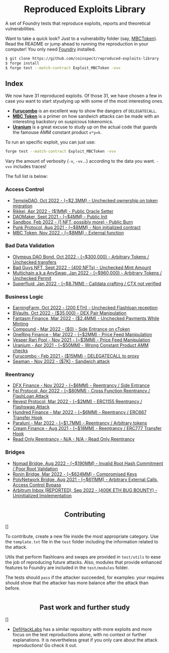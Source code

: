 # <h1 align="center"> Reproduced Exploits Library </h1>
A set of Foundry tests that reproduce exploits, reports and theoretical vulnerabilities.

Want to take a quick look? Just to a vulnerability folder (say, [MBCToken](/test/Access_Control/MBCToken)). Read the README or jump ahead to running the reproduction in your computer! You only need [Foundry](https://github.com/foundry-rs/foundry) installed. 

``` bash
$ git clone https://github.com/coinspect/reproduced-exploits-library
$ forge install
$ forge test --match-contract Exploit_MBCToken -vvv
```

## Index

We now have 31 reproduced exploits. Of those 31, we have chosen a few in case you want to start styudying up with some of the most interesting ones.

- **[Furucombo](/test/Business_Logic/Furucombo)** is an excellent way to show the dangers of `DELEGATECALL`.
- **[MBC Token](/test/Access_Control/MBCToken)** is a primer on how sandwich attacks can be made with an interesting backstory on suspicious tokenomics. 
- **[Uranium](/test/Bussiness_Logic/Uranium)** is a great excuse to study up on the actual code that guards the famouse AMM constant product `x*y=k`.

To run an specific exploit, you can just use:

``` bash
forge test --match-contract Exploit_MBCToken -vvv
```

Vary the amount of verbosity (`-v`, `-vv`...) according to the data you want. `-vvv` includes traces! 

The full list is below:

### Access Control
- [TempleDAO, Oct 2022 - (~$2.3MM) - Unchecked ownership on token migration](/test/Access_Control/TempleDao)
- [Rikkei, Apr 2022 - ($1MM) - Public Oracle Setter](/test/Access_Control/Rikkei)
- [DAOMaker, Sept 2021 - (~$4MM) - Public Init](/test/Access_Control/DAOMaker)
- [Sandbox, Feb 2022 - (1 NFT, possibly more) - Public Burn](/test/Access_Control/Sandbox)
- [Punk Protocol, Aug 2021 - (~$8MM) - Non initialized contract](/test/Access_Control/PunkProtocol)
- [MBC Token, Nov 2022 - (~$8MM) - External function](/test/Access_Control/MBCToken)

### Bad Data Validation
- [Olympus DAO Bond, Oct 2022 - (~$300,000) - Arbitrary Tokens / Unchecked transfers](/test/Bad_Data_Validation/Bond_OlympusDAO/Bond_OlympusDAO.attack.sol)
- [Bad Guys NFT, Sept 2022 - (400 NFTs) - Unchecked Mint Amount](/test/Bad_Data_Validation/Bad_Guys_NFT/Bad_Guys_NFT.attack.sol)
- [Multichain a.k.a AnySwap, Jan 2022 - (~$960,000) - Arbitrary Tokens / Unchecked Permit](/test/Bad_Data_Validation/Multichain_Permit/Multichain_Permit.attack.sol)
- [Superfluid, Jan 2022 - (~$8.7MM) - Calldata crafting / CTX not verified](/test/Bad_Data_Validation/Superfluid)

### Business Logic
- [EarningFarm, Oct 2022 - (200 ETH) - Unchecked Flashloan reception](/test/Business_Logic/EarningFarm)
- [BVaults, Oct 2022 - ($35,000) - DEX Pair Manipulation](/test/Business_Logic/Bvaults)
- [Fantasm Finance, Mar 2022 - ($2.4MM) - Unchecked Payments While Minting](/test/Business_Logic/Fantasm_Finance/Fantasm_Finance.attack.sol)
- [Compound - Mar 2022 - ($0) - Side Entrance on cToken](/test/Business_Logic/Compound/Compound.reported.sol)
- [OneRing Finance - Mar 2022 - (~$2MM) - Price Feed Manipulation](/test/Business_Logic/OneRingFinance)
- [Vesper Rari Pool - Nov 2021 - (~$3MM) - Price Feed Manipulation](/test/Business_Logic/VesperRariFuse)
- [Uranium - Apr 2021 - (~$50MM) - Wrong Constant Product AMM checks](/test/Business_Logic/Uranium)
- [Furucombo - Feb 2021 - ($15MM) - DELEGATECALL to proxy](/test/Business_Logic/Furucombo)
- [Seaman - Nov 2022 - ($7K) - Sandwich attack](/test/Business_Logic/Furucombo)

### Reentrancy
- [DFX Finance - Nov 2022 - (~$6MM) - Reentrancy / Side Entrance](/test/Reentrancy/DFXFinance)
- [Fei Protocol, Apr 2022 - (~$80MM) - Cross Function Reentrancy / FlashLoan Attack](/test/Reentrancy/FeiProtocol)
- [Revest Protocol, Mar 2022 - (~$2MM) - ERC1155 Reentrancy / Flashswap Attack](/test/Reentrancy/RevestFinance)
- [Hundred Finance - Mar 2022 - (~$6MM) - Reentrancy / ERC667 Transfer Hook](/test/Reentrancy/HundredFinance)
- [Paraluni - Mar 2022 - (~$1.7MM) - Reentrancy / Arbitrary tokens](/test/Reentrancy/Paraluni)
- [Cream Finance - Aug 2021 - (~$18MM) - Reentrancy / ERC777 Transfer Hook](/test/Reentrancy/CreamFinance)
- [Read Only Reentrancy - N/A - N/A - Read Only Reentrancy](/test/Reentrancy/ReadOnlyReentrancy)

### Bridges
- [Nomad Bridge, Aug 2022 - (~$190MM) - Invalid Root Hash Commitment / Poor Root Validation](/test/Bridges/NomadBridge)
- [Ronin Bridge, Mar 2022 - (~$624MM) - Compromised Keys](/test/Bridges/RoninBridge)
- [PolyNetwork Bridge, Aug 2021 - (~$611MM) - Arbitrary External Calls, Access Control Bypass](/test/Bridges/PolyNetworkBridge)
- [Arbitrum Inbox (REPORTED), Sep 2022 - (400K ETH BUG BOUNTY) - Uninitialized Implementation](/test/Bridges/AribtrumInbox)


# <h2 align="center"> Contributing </h2>[]

To contribute, create a new file inside the most appropriate category. Use the `template.txt` file in the `test` folder including the information related to the attack.

Utils that perform flashloans and swaps are provided in `test/utils` to ease the job of reproducing future attacks. Also, modules that provide enhanced features to Foundry are included in the `test/modules` folder. 

The tests should `pass` if the attacker succeeded, for examples: your requires should show that the attacker has more balance after the attack than before.

# <h2 align="center"> Past work and further study </h2>[]

- [DefiHackLabs](https://github.com/SunWeb3Sec/DeFiHackLabs) has a similar repository with more exploits and more focus on the test reproductions alone, with no context or further explanations. It is nevertheless great if you only care about the attack reproductions! Go check it out.
